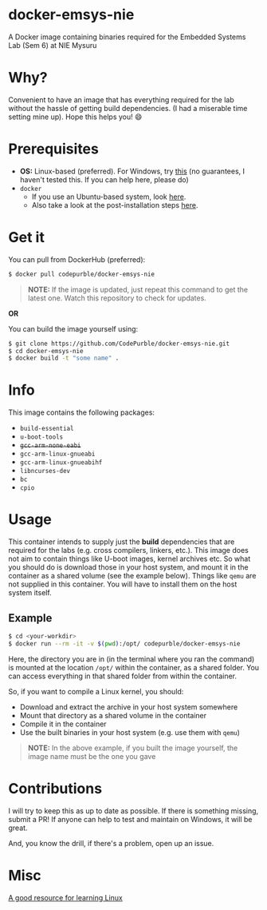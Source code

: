 # docker-emsys-nie

A Docker image containing binaries required for the Embedded Systems Lab (Sem 6) at NIE Mysuru

# Why?

Convenient to have an image that has everything required for the lab without
the hassle of getting build dependencies. (I had a miserable time setting mine
up). Hope this helps you! :smile:

# Prerequisites

* **OS:** Linux-based (preferred). For Windows, try
  [this](https://ubuntu.com/tutorials/windows-ubuntu-hyperv-containers#1-overview)
  (no guarantees, I haven't tested this. If you can help here, please do)
* `docker`
    * If you use an Ubuntu-based system, look [here](https://docs.docker.com/engine/install/ubuntu/).
    * Also take a look at the post-installation steps [here](https://docs.docker.com/engine/install/linux-postinstall/).

# Get it

You can pull from DockerHub (preferred):

```sh
$ docker pull codepurble/docker-emsys-nie
```

> **NOTE:** If the image is updated, just repeat this command to get the latest
> one. Watch this repository to check for updates.

**OR**

You can build the image yourself using:

```sh
$ git clone https://github.com/CodePurble/docker-emsys-nie.git
$ cd docker-emsys-nie
$ docker build -t "some name" .
```

# Info

This image contains the following packages:

* `build-essential`
* `u-boot-tools`
* ~~`gcc-arm-none-eabi`~~
* `gcc-arm-linux-gnueabi`
* `gcc-arm-linux-gnueabihf`
* `libncurses-dev`
* `bc`
* `cpio`

# Usage

This container intends to supply just the **build** dependencies that are
required for the labs (e.g. cross compilers, linkers, etc.). This image does
not aim to contain things like U-boot images, kernel archives etc.  So what you
should do is download those in your host system, and mount it in the container
as a shared volume (see the example below). Things like `qemu` are not supplied
in this container. You will have to install them on the host system itself.

## Example

```sh
$ cd <your-workdir>
$ docker run --rm -it -v $(pwd):/opt/ codepurble/docker-emsys-nie
```

Here, the directory you are in (in the terminal where you ran the command) is
mounted at the location `/opt/` within the container, as a shared folder. You
can access everything in that shared folder from within the container.

So, if you want to compile a Linux kernel, you should:
* Download and extract the archive in your host system somewhere
* Mount that directory as a shared volume in the container
* Compile it in the container
* Use the built binaries in your host system (e.g. use them with `qemu`)

> **NOTE:** In the above example, if you built the image yourself, the image
> name must be the one you gave

# Contributions

I will try to keep this as up to date as possible. If there is something
missing, submit a PR! If anyone can help to test and maintain on Windows, it
will be great.

And, you know the drill, if there's a problem, open up an issue.

# Misc

[A good resource for learning Linux](https://linuxjourney.com/)
